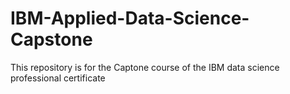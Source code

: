 # IBM-Applied-Data-Science-Capstone
This repository is for the Captone course of the IBM data science professional certificate
